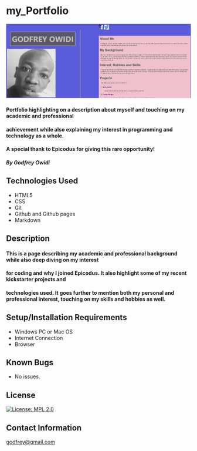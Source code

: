 # **my_Portfolio**
![Page Snippet](/assets/page_snip.jpg)
#### Portfolio highlighting on a description about myself and touching on my academic and professional   
#### achievement while also explaining my interest in programming and technology as a whole.   
#### A special thank to Epicodus for giving this rare opportunity!

##### **By Godfrey Owidi**

## **Technologies Used**

* HTML5
* CSS
* Git
* Github and Github pages
* Markdown

## **Description**

#### This is a page describing my academic and professional background while also deep diving on my interest   
#### for coding and why I joined Epicodus. It also highlight some of my recent kickstarter projects and   
#### technologies used. It goes further to mention both my personal and professional interest, touching on my skills and hobbies as well.

## **Setup/Installation Requirements**

* Windows PC or Mac OS
* Internet Connection
* Browser

## **Known Bugs**

* No issues.

## **License**

[![License: MPL 2.0](https://img.shields.io/badge/License-MPL%202.0-brightgreen.svg)](https://opensource.org/licenses/MPL-2.0)

## **Contact Information**

[godfrey@gmail.com](mailto:godfrey@gmail.com)